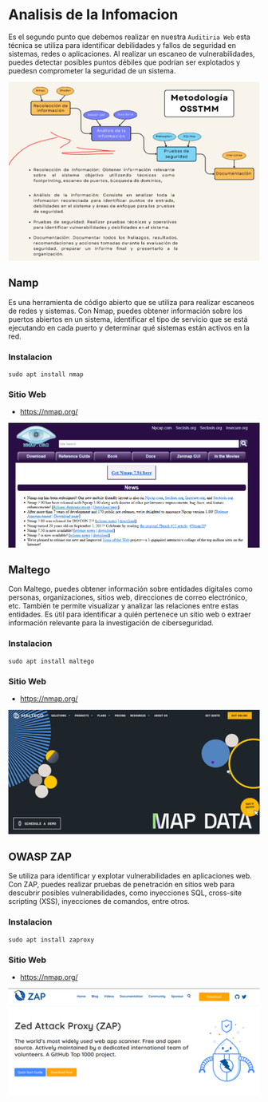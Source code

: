 # Analisis de la Infomacion 

Es el segundo punto que debemos realizar en nuestra `Auditiria Web` esta técnica se utiliza para identificar debilidades y fallos de seguridad en sistemas, redes o aplicaciones. Al realizar un escaneo de vulnerabilidades, puedes detectar posibles puntos débiles que podrían ser explotados y puedesn comprometer la seguridad de un sistema.

![Descripción de la imagen](img/metodologia.png)


## Namp

Es una herramienta de código abierto que se utiliza para realizar escaneos de redes y sistemas. Con Nmap, puedes obtener información sobre los puertos abiertos en un sistema, identificar el tipo de servicio que se está ejecutando en cada puerto y determinar qué sistemas están activos en la red.


### Instalacion
```ssh
sudo apt install nmap
```

### Sitio Web

- https://nmap.org/

![Descripción de la imagen](img/nmap.PNG)

## Maltego

Con Maltego, puedes obtener información sobre entidades digitales como personas, organizaciones, sitios web, direcciones de correo electrónico, etc. También te permite visualizar y analizar las relaciones entre estas entidades. Es útil para identificar a quién pertenece un sitio web o extraer información relevante para la investigación de ciberseguridad.

### Instalacion
```ssh
sudo apt install maltego
```

### Sitio Web

- https://nmap.org/

![Descripción de la imagen](img/maltego.PNG)



## OWASP ZAP

Se utiliza para identificar y explotar vulnerabilidades en aplicaciones web. Con ZAP, puedes realizar pruebas de penetración en sitios web para descubrir posibles vulnerabilidades, como inyecciones SQL, cross-site scripting (XSS), inyecciones de comandos, entre otros. 

### Instalacion
```ssh
sudo apt install zaproxy
```

### Sitio Web

- https://nmap.org/

![Descripción de la imagen](img/zap.PNG)
